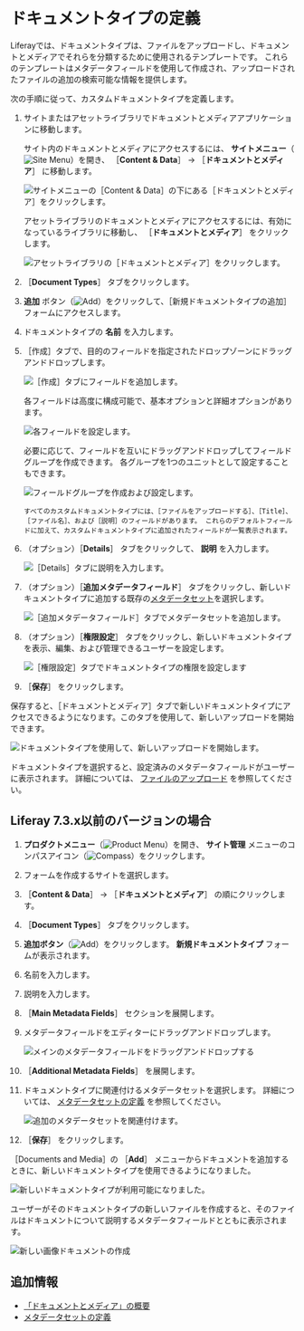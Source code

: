 # ドキュメントタイプの定義

Liferayでは、ドキュメントタイプは、ファイルをアップロードし、ドキュメントとメディアでそれらを分類するために使用されるテンプレートです。 これらのテンプレートはメタデータフィールドを使用して作成され、アップロードされたファイルの追加の検索可能な情報を提供します。

次の手順に従って、カスタムドキュメントタイプを定義します。

1. サイトまたはアセットライブラリでドキュメントとメディアアプリケーションに移動します。

   サイト内のドキュメントとメディアにアクセスするには、 **サイトメニュー**（![Site Menu](../../../../images/icon-product-menu.png)）を開き、 ［**Content & Data**］ &rarr; ［**ドキュメントとメディア**］ に移動します。

   ![サイトメニューの［Content & Data］の下にある［ドキュメントとメディア］をクリックします。](./defining-document-types/images/01.png)

   アセットライブラリのドキュメントとメディアにアクセスするには、有効になっているライブラリに移動し、 ［**ドキュメントとメディア**］ をクリックします。

   ![アセットライブラリの［ドキュメントとメディア］をクリックします。](./defining-document-types/images/02.png)

1. ［**Document Types**］ タブをクリックします。

1. **追加** ボタン（![Add](../../../../images/icon-add.png)）をクリックして、［新規ドキュメントタイプの追加］フォームにアクセスします。

1. ドキュメントタイプの **名前** を入力します。

1. ［作成］タブで、目的のフィールドを指定されたドロップゾーンにドラッグアンドドロップします。

   ![［作成］タブにフィールドを追加します。](./defining-document-types/images/03.png)

   各フィールドは高度に構成可能で、基本オプションと詳細オプションがあります。

   ![各フィールドを設定します。](./defining-document-types/images/04.png)

   必要に応じて、フィールドを互いにドラッグアンドドロップしてフィールドグループを作成できます。 各グループを1つのユニットとして設定することもできます。

   ![フィールドグループを作成および設定します。](./defining-document-types/images/05.png)

   ```{note}
   すべてのカスタムドキュメントタイプには、［ファイルをアップロードする］、［Title］、［ファイル名］、および［説明］のフィールドがあります。 これらのデフォルトフィールドに加えて、カスタムドキュメントタイプに追加されたフィールドが一覧表示されます。
   ```

1. （オプション）［**Details**］ タブをクリックして、 **説明** を入力します。

   ![［Details］タブに説明を入力します。](./defining-document-types/images/06.png)

1. （オプション）［**追加メタデータフィールド**］ タブをクリックし、新しいドキュメントタイプに追加する既存の[メタデータセット](./defining-metadata-sets.md)を選択します。

   ![［追加メタデータフィールド］タブでメタデータセットを追加します。](./defining-document-types/images/07.png)

1. （オプション）［**権限設定**］ タブをクリックし、新しいドキュメントタイプを表示、編集、および管理できるユーザーを設定します。

   ![［権限設定］タブでドキュメントタイプの権限を設定します](./defining-document-types/images/08.png)

1. ［**保存**］ をクリックします。

保存すると、［ドキュメントとメディア］タブで新しいドキュメントタイプにアクセスできるようになります。このタブを使用して、新しいアップロードを開始できます。

![ドキュメントタイプを使用して、新しいアップロードを開始します。](./defining-document-types/images/09.png)

ドキュメントタイプを選択すると、設定済みのメタデータフィールドがユーザーに表示されます。 詳細については、 [ファイルのアップロード](../uploading-files.md) を参照してください。

<a name="liferay-73x以前のバージョンの場合" />

## Liferay 7.3.x以前のバージョンの場合

1. **プロダクトメニュー**（![Product Menu](../../../../images/icon-product-menu.png)）を開き、 **サイト管理** メニューのコンパスアイコン（![Compass](../../../../images/icon-compass.png)）をクリックします。
1. フォームを作成するサイトを選択します。
1. ［**Content & Data**］ &rarr; ［**ドキュメントとメディア**］ の順にクリックします。
1. ［**Document Types**］ タブをクリックします。
1. **追加ボタン**（![Add](../../../../images/icon-add.png)）をクリックします。 **新規ドキュメントタイプ** フォームが表示されます。
1. 名前を入力します。
1. 説明を入力します。
1. ［**Main Metadata Fields**］ セクションを展開します。
1. メタデータフィールドをエディターにドラッグアンドドロップします。

    ![メインのメタデータフィールドをドラッグアンドドロップする](./defining-document-types/images/10.png)

1. ［**Additional Metadata Fields**］ を展開します。
1. ドキュメントタイプに関連付けるメタデータセットを選択します。 詳細については、 [メタデータセットの定義](./defining-metadata-sets.md) を参照してください。

    ![追加のメタデータセットを関連付けます。](./defining-document-types/images/11.png)

1. ［**保存**］ をクリックします。

［Documents and Media］の ［**Add**］ メニューからドキュメントを追加するときに、新しいドキュメントタイプを使用できるようになりました。

![新しいドキュメントタイプが利用可能になりました。](./defining-document-types/images/12.png)

ユーザーがそのドキュメントタイプの新しいファイルを作成すると、そのファイルはドキュメントについて説明するメタデータフィールドとともに表示されます。

![新しい画像ドキュメントの作成](./defining-document-types/images/13.png)

<a name="追加情報" />

## 追加情報

* [「ドキュメントとメディア」の概要](../../documents-and-media-overview.md)
* [メタデータセットの定義](./defining-metadata-sets.md)
